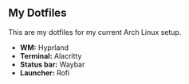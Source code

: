 ## My Dotfiles

This are my dotfiles for my current Arch Linux setup.

- **WM:** Hyprland
- **Terminal:** Alacritty
- **Status bar:** Waybar
- **Launcher:** Rofi
